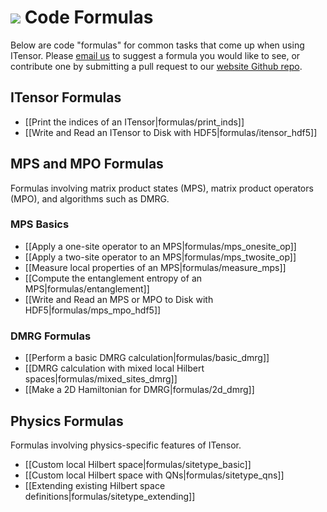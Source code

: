 # <img src="docs/VERSION/formulas/icon.png" class="largeicon">  Code Formulas

Below are code "formulas" for common tasks that come up when using ITensor. 
Please <a href="/about.html">email us</a> to suggest a formula you would
like to see, or contribute one by submitting a pull request to our
<a href="https://github.com/ITensor/website" target="_blank">website Github repo</a>.

## ITensor Formulas

* [[Print the indices of an ITensor|formulas/print_inds]]
* [[Write and Read an ITensor to Disk with HDF5|formulas/itensor_hdf5]]

## MPS and MPO Formulas
Formulas involving matrix product states (MPS), matrix product operators (MPO),
and algorithms such as DMRG.

### MPS Basics

- [[Apply a one-site operator to an MPS|formulas/mps_onesite_op]]
- [[Apply a two-site operator to an MPS|formulas/mps_twosite_op]]
- [[Measure local properties of an MPS|formulas/measure_mps]]
- [[Compute the entanglement entropy of an MPS|formulas/entanglement]]
- [[Write and Read an MPS or MPO to Disk with HDF5|formulas/mps_mpo_hdf5]]

### DMRG Formulas 
- [[Perform a basic DMRG calculation|formulas/basic_dmrg]]
- [[DMRG calculation with mixed local Hilbert spaces|formulas/mixed_sites_dmrg]]
- [[Make a 2D Hamiltonian for DMRG|formulas/2d_dmrg]]

## Physics Formulas
Formulas involving physics-specific features of ITensor.

* [[Custom local Hilbert space|formulas/sitetype_basic]]
* [[Custom local Hilbert space with QNs|formulas/sitetype_qns]]
* [[Extending existing Hilbert space definitions|formulas/sitetype_extending]]

<!-- Formulas to add:
* Excited-state DMRG
* Getting the blocks of an QNITensor
...
-->
